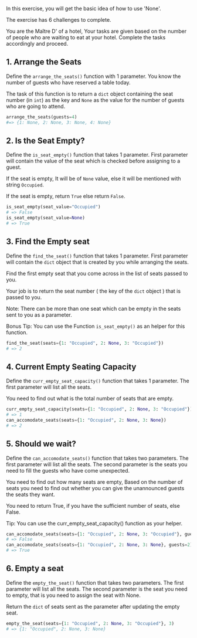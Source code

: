 In this exercise, you will get the basic idea of how to use 'None'.

The exercise has 6 challenges to complete.

You are the Maître D' of a hotel, Your tasks are given based on the number of people who are waiting to eat at your hotel. Complete the tasks accordingly and proceed.

## 1. Arrange the Seats

Define the `arrange_the_seats()` function with 1 parameter. You know the number of guests who have reserved a table today.

The task of this function is to return a `dict` object containing the seat number (in `int`) as the key and `None` as the value for the number of guests who are going to attend.

```python
arrange_the_seats(guests=4)
#=> {1: None, 2: None, 3: None, 4: None}
```

## 2. Is the Seat Empty?

Define the `is_seat_empty()` function that takes 1 parameter. First parameter will contain the value of the seat which is checked before assigning to a guest.

If the seat is empty, It will be of `None` value, else it will be mentioned with string `Occupied`.

If the seat is empty, return `True` else return `False`.

```python
is_seat_empty(seat_value="Occupied")
# => False
is_seat_empty(seat_value=None)
# => True
```

## 3. Find the Empty seat

Define the `find_the_seat()` function that takes 1 parameter. First parameter will contain the `dict` object that is created by you while arranging the seats.

Find the first empty seat that you come across in the list of seats passed to you.

Your job is to return the seat number ( the key of the `dict` object ) that is passed to you.

Note: There can be more than one seat which can be empty in the seats sent to you as a parameter.

Bonus Tip: You can use the Function `is_seat_empty()` as an helper for this function.

```python
find_the_seat(seats={1: "Occupied", 2: None, 3: "Occupied"})
# => 2
```

## 4. Current Empty Seating Capacity

Define the `curr_empty_seat_capacity()` function that takes 1 parameter. The first parameter will list all the seats.

You need to find out what is the total number of seats that are empty.

```python
curr_empty_seat_capacity(seats={1: "Occupied", 2: None, 3: "Occupied"})
# => 1
can_accomodate_seats(seats={1: "Occupied", 2: None, 3: None})
# => 2
```

## 5. Should we wait?

Define the `can_accomodate_seats()` function that takes two parameters. The first parameter will list all the seats. The second parameter is the seats you need to fill the guests who have come unexpected.

You need to find out how many seats are empty, Based on the number of seats you need to find out whether you can give the unannounced guests the seats they want.

You need to return True, if you have the sufficient number of seats, else False.

Tip: You can use the curr_empty_seat_capacity() function as your helper.

```python
can_accomodate_seats(seats={1: "Occupied", 2: None, 3: "Occupied"}, guests=2)
# => False
can_accomodate_seats(seats={1: "Occupied", 2: None, 3: None}, guests=2)
# => True
```

## 6. Empty a seat

Define the `empty_the_seat()` function that takes two parameters. The first parameter will list all the seats. The second parameter is the seat you need to empty, that is you need to assign the seat with None.

Return the `dict` of seats sent as the parameter after updating the empty seat.

```python
empty_the_seat(seats={1: "Occupied", 2: None, 3: "Occupied"}, 3)
# => {1: "Occupied", 2: None, 3: None}
```
